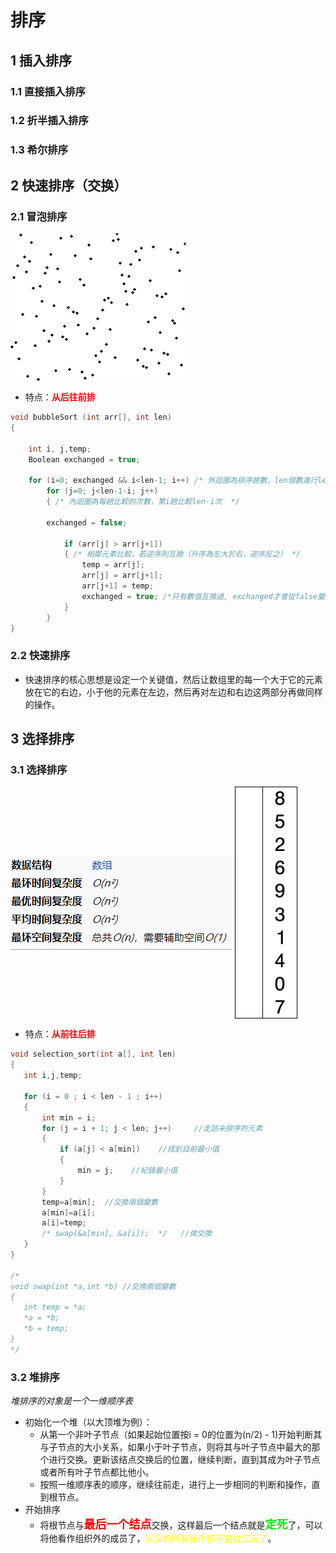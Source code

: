 # 排序
## 1 插入排序
### 1.1 直接插入排序
### 1.2 折半插入排序
### 1.3 希尔排序
## 2 快速排序（交换）
### 2.1 冒泡排序
 <img src = "./img_search/Bubble_sort_animation.gif" align="center">       

+ 特点：<font color = red>**从后往前排**</font>
```c
void bubbleSort (int arr[], int len)
{

	int i, j,temp;
	Boolean exchanged = true;
	
	for (i=0; exchanged && i<len-1; i++) /* 外迴圈為排序趟數，len個數進行len-1趟,只有交換過,exchanged值為true才有執行迴圈的必要,否則exchanged值為false不執行迴圈 */
		for (j=0; j<len-1-i; j++) 
		{ /* 內迴圈為每趟比較的次數，第i趟比較len-i次  */
		
		exchanged = false;
		
			if (arr[j] > arr[j+1])
			{ /* 相鄰元素比較，若逆序則互換（升序為左大於右，逆序反之） */
				temp = arr[j];
				arr[j] = arr[j+1];
				arr[j+1] = temp;
				exchanged = true; /*只有數值互換過, exchanged才會從false變成true,否則數列已經排序完成,exchanged值仍然為false,沒必要排序 */
			}
		}
}
```
### 2.2 快速排序
+ 快速排序的核心思想是设定一个关键值，然后让数组里的每一个大于它的元素放在它的右边，小于他的元素在左边，然后再对左边和右边这两部分再做同样的操作。
## 3 选择排序
### 3.1 选择排序
<view>
    <img src = "./img_search/select.PNG" align="center">     
   
</view>   
 <view align = center>
   <img src = "./img_search/Selection-Sort-Animation.gif" align="center">    
 </view>    

 + 特点：<font color = red>**从前往后排**</font>
 ```c
 void selection_sort(int a[], int len) 
{
    int i,j,temp;

	for (i = 0 ; i < len - 1 ; i++) 
    {
		int min = i;
		for (j = i + 1; j < len; j++)     //走訪未排序的元素
		{
			if (a[j] < a[min])    //找到目前最小值
			{
				min = j;    //紀錄最小值
			}
		}
		temp=a[min];  //交換兩個變數
		a[min]=a[i];
		a[i]=temp;
	   	/* swap(&a[min], &a[i]);  */   //做交換
	}
}

/*
void swap(int *a,int *b) //交換兩個變數
{
    int temp = *a;
    *a = *b;
    *b = temp;
}
*/
 ```

### 3.2 堆排序
*堆排序的对象是一个一维顺序表*
+ 初始化一个堆（以大顶堆为例）：
    + 从第一个非叶子节点（如果起始位置按i = 0的位置为(n/2) - 1)开始判断其与子节点的大小关系，如果小于叶子节点，则将其与叶子节点中最大的那个进行交换。更新该结点交换后的位置，继续判断，直到其成为叶子节点或者所有叶子节点都比他小。
    + 按照一维顺序表的顺序，继续往前走，进行上一步相同的判断和操作，直到根节点。
+ 开始排序
    + 将根节点与<font color = red size = 4>**最后一个结点**</font>交换，这样最后一个结点就是<font color = gree size = 4>**定死**</font>了，可以将他看作组织外的成员了，<font color = yellow>以后的所有操作都不要找它玩了</font>。
